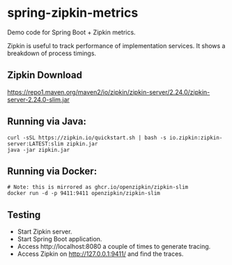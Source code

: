# spring-zipkin-metrics
Demo code for Spring Boot + Zipkin metrics. 

Zipkin is useful to track performance of implementation services. It shows a breakdown of process timings.

## Zipkin Download
https://repo1.maven.org/maven2/io/zipkin/zipkin-server/2.24.0/zipkin-server-2.24.0-slim.jar

## Running via Java:

```
curl -sSL https://zipkin.io/quickstart.sh | bash -s io.zipkin:zipkin-server:LATEST:slim zipkin.jar
java -jar zipkin.jar
```

## Running via Docker:

```
# Note: this is mirrored as ghcr.io/openzipkin/zipkin-slim
docker run -d -p 9411:9411 openzipkin/zipkin-slim
```

## Testing

* Start Zipkin server.
* Start Spring Boot application.
* Access http://localhost:8080 a couple of times to generate tracing.
* Access Zipkin on http://127.0.0.1:9411/ and find the traces.
